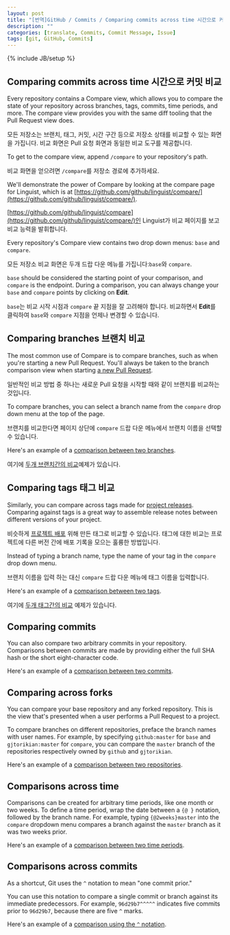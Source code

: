 ```yaml
---
layout: post
title: "[번역]GitHub / Commits / Comparing commits across time 시간으로 커밋 비교"
description: ""
categories: [translate, Commits, Commit Message, Issue]
tags: [git, GitHub, Commits]
---
```

{% include JB/setup %}

## Comparing commits across time 시간으로 커밋 비교

Every repository contains a Compare view, which allows you to compare the state of your repository across branches, tags, commits, time periods, and more. The compare view provides you with the same diff tooling that the Pull Request view does.

모든 저장소는 브랜치, 태그, 커밋, 시간 구간 등으로 저장소 상태를 비교할 수 있는 화면을 가집니다. 비교 화면은 Pull 요청 화면과 동일한 비교 도구를 제공합니다.

To get to the compare view, append `/compare` to your repository's path.

비교 화면을 얻으려면 `/compare`를 저장소 경로에 추가하세요.

We'll demonstrate the power of Compare by looking at the compare page for Linguist, which is at [https://github.com/github/linguist/compare/](https://github.com/github/linguist/compare/).

<!-- TODO:좀 더 다듬기 -->
[https://github.com/github/linguist/compare](https://github.com/github/linguist/compare/)인 Linguist가 비교 페이지를 보고 비교 능력을 발휘합니다.

Every repository's Compare view contains two drop down menus: `base` and `compare`.

모든 저장소 비교 화면은 두개 드랍 다운 메뉴를 가집니다:`base`와 `compare`.

`base` should be considered the starting point of your comparison, and `compare` is the endpoint. During a comparison, you can always change your `base` and `compare` points by clicking on **Edit**.

`base`는 비교 시작 시점과 `compare` 끝 지점을 잘 고려해야 합니다. 비교하면서 **Edit**를 클릭하여 `base`와 `compare` 지점을 언제나 변경할 수 있습니다.


## Comparing branches 브랜치 비교

The most common use of Compare is to compare branches, such as when you're starting a new Pull Request. You'll always be taken to the branch comparison view when starting [a new Pull Request](https://help.github.com/articles/creating-a-pull-request).

일반적인 비교 방법 중 하나는 새로운 Pull 요청을 시작할 때와 같이 브랜치를 비교하는 것입니다. 

To compare branches, you can select a branch name from the `compare` drop down menu at the top of the page.

브랜치를 비교한다면 페이지 상단에 `compare` 드랍 다운 메뉴에서 브랜치 이름을 선택할 수 있습니다.

Here's an example of a [comparison between two branches](https://github.com/github/linguist/compare/jenkins-pluginspec).

여기에 [두개 브랜치간의 비교](https://github.com/github/linguist/compare/jenkins-pluginspec)예제가 있습니다.


## Comparing tags 태그 비교

Similarly, you can compare across tags made for [project releases](https://help.github.com/articles/creating-releases). Comparing against tags is a great way to assemble release notes between different versions of your project.

비슷하게 [프로젝트 배포](https://help.github.com/articles/creating-releases) 위해 만든 태그로 비교할 수 있습니다. 태그에 대한 비교는 프로젝트에 다른 버전 간에 배포 기록을 모으는 훌륭한 방법입니다.

Instead of typing a branch name, type the name of your tag in the `compare` drop down menu.

브랜치 이름을 입력 하는 대신 `compare` 드랍 다운 메뉴에 태그 이름을 입력합니다.

Here's an example of a [comparison between two tags](https://github.com/github/linguist/compare/v2.2.0...v2.3.3).

여기에 [두개 태그간의 비교](https://github.com/github/linguist/compare/v2.2.0...v2.3.3) 예제가 있습니다.


## Comparing commits

You can also compare two arbitrary commits in your repository. Comparisons between commits are made by providing either the full SHA hash or the short eight-character code.

Here's an example of a [comparison between two commits](https://github.com/github/linguist/compare/96d29b7662f148842486d46117786ccb7fcc8018...a20631af040b4901b7341839d9e76e31994adda3).



## Comparing across forks

You can compare your base repository and any forked repository. This is the view that's presented when a user performs a Pull Request to a project.

To compare branches on different repositories, preface the branch names with user names. For example, by specifying `github:master` for `base` and `gjtorikian:master` for `compare`, you can compare the `master` branch of the repositories respectively owned by `github` and `gjtorikian`.

Here's an example of a [comparison between two repositories](https://github.com/gjtorikian/linguist/compare/github:master...gjtorikian:master).



## Comparisons across time

Comparisons can be created for arbitrary time periods, like one month or two weeks. To define a time period, wrap the date between a `{@ }` notation, followed by the branch name. For example, typing `{@2weeks}master` into the `compare` dropdown menu compares a branch against the `master` branch as it was two weeks prior.

Here's an example of a [comparison between two time periods](https://github.com/github/linguist/compare/master@%7B1month%7D...master).



## Comparisons across commits

As a shortcut, Git uses the `^` notation to mean "one commit prior."

You can use this notation to compare a single commit or branch against its immediate predecessors. For example, `96d29b7^^^^^` indicates five commits prior to `96d29b7`, because there are five `^` marks.

Here's an example of a [comparison using the `^` notation](https://github.com/github/linguist/compare/96d29b7662f148842486d46117786ccb7fcc8018%5E%5E%5E%5E%5E...96d29b7662f148842486d46117786ccb7fcc8018).

